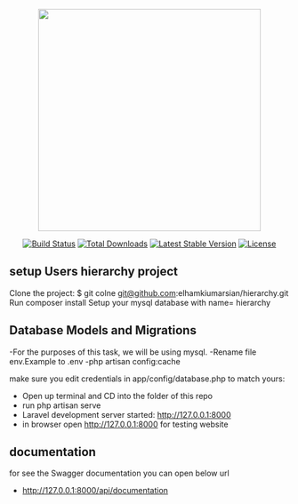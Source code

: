 <p align="center"><img src="https://res.cloudinary.com/dtfbvvkyp/image/upload/v1566331377/laravel-logolockup-cmyk-red.svg" width="400"></p>

<p align="center">
<a href="https://travis-ci.org/laravel/framework"><img src="https://travis-ci.org/laravel/framework.svg" alt="Build Status"></a>
<a href="https://packagist.org/packages/laravel/framework"><img src="https://poser.pugx.org/laravel/framework/d/total.svg" alt="Total Downloads"></a>
<a href="https://packagist.org/packages/laravel/framework"><img src="https://poser.pugx.org/laravel/framework/v/stable.svg" alt="Latest Stable Version"></a>
<a href="https://packagist.org/packages/laravel/framework"><img src="https://poser.pugx.org/laravel/framework/license.svg" alt="License"></a>
</p>

## setup Users hierarchy project
Clone the project: 
$ git colne git@github.com:elhamkiumarsian/hierarchy.git
Run composer install
Setup your mysql database with name= hierarchy

## Database Models and Migrations
-For the purposes of this task, we will be using mysql. 
-Rename file env.Example to .env
-php artisan config:cache 


make sure you edit credentials in app/config/database.php to match yours:
   - Open up terminal and CD into the folder of this repo
   - run php artisan serve  
   - Laravel development server started: <http://127.0.0.1:8000>
   - in browser open http://127.0.0.1:8000  for testing website
 
 ## documentation
 for see the Swagger documentation you can open below url
 - http://127.0.0.1:8000/api/documentation
 

